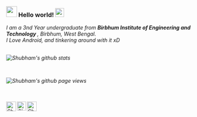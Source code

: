 ### <img src="https://github.com/TheDudeThatCode/TheDudeThatCode/blob/master/Assets/Hi.gif" width="29px"> Hello world!&nbsp;<img src="https://github.com/TheDudeThatCode/TheDudeThatCode/blob/master/Assets/Earth.gif" width="24px">

<p>
  <em>
    I am a 3nd Year undergraduate from <b>Birbhum Institute of Engineering and Technology </b>, Birbhum, West Bengal. <br>
    I Love Android, and tinkering around with it xD <br>



<br>


![Shubham's github stats](https://github-readme-stats.vercel.app/api?username=dasshubham762&show_icons=true&title_color=fff&icon_color=79ff97&text_color=9f9f9f&bg_color=151515)

<br>

![Shubham's github page views](https://komarev.com/ghpvc/?username=dasshubham762)


<br>
<br>

  <a href="https://twitter.com/dasshubham762">
    <img align="left" alt="Shubham Das | Twitter" width="26px" src="https://github.com/TheDudeThatCode/TheDudeThatCode/blob/master/Assets/Twitter.svg" />
  </a>
  <a href="https://www.instagram.com/dasshubham762/">
    <img align="left" alt="Shubham Das | Instagram" width="24px" src="https://github.com/TheDudeThatCode/TheDudeThatCode/blob/master/Assets/Instagram.svg" />
  </a>
  <a href="mailto:dasshubham762@gmail.com">
    <img align="left" alt="Shubham Das | Gmail" width="26px" src="https://github.com/TheDudeThatCode/TheDudeThatCode/blob/master/Assets/Gmail.svg" />
  </a>

<br><br><br><br>

<!-- Thanks to :- ⭐️ From [TheDudeThatCode](https://github.com/TheDudeThatCode) -->
